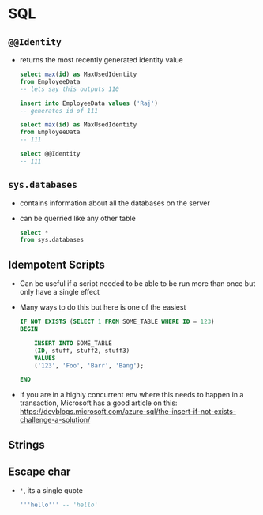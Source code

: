 # SQL

## `@@Identity`
- returns the most recently generated identity value
    ```sql
    select max(id) as MaxUsedIdentity
    from EmployeeData
    -- lets say this outputs 110

    insert into EmployeeData values ('Raj')
    -- generates id of 111

    select max(id) as MaxUsedIdentity
    from EmployeeData
    -- 111

    select @@Identity
    -- 111
    ```

## `sys.databases`
- contains information about all the databases on the server
- can be querried like any other table

    ```sql
    select *
    from sys.databases
    ```

## Idempotent Scripts

- Can be useful if a script needed to be able to be run more than once but only have a single effect
- Many ways to do this but here is one of the easiest 

    ```sql
    IF NOT EXISTS (SELECT 1 FROM SOME_TABLE WHERE ID = 123)
    BEGIN

        INSERT INTO SOME_TABLE
        (ID, stuff, stuff2, stuff3)
        VALUES
        ('123', 'Foo', 'Barr', 'Bang');

    END
    ```
- If you are in a highly concurrent env where this needs to happen in a transaction, Microsoft has a good article on this: https://devblogs.microsoft.com/azure-sql/the-insert-if-not-exists-challenge-a-solution/


## Strings

## Escape char
- `'`, its a single quote
    ```sql
    '''hello''' -- 'hello'
    ```
